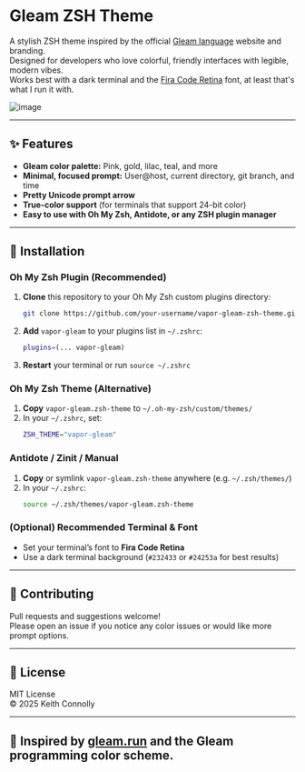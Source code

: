 # Gleam ZSH Theme

A stylish ZSH theme inspired by the official [Gleam language](https://gleam.run/) website and branding.  
Designed for developers who love colorful, friendly interfaces with legible, modern vibes.  
Works best with a dark terminal and the [Fira Code Retina](https://github.com/tonsky/FiraCode) font, at least that's what I run it with.

![image](https://github.com/user-attachments/assets/2a4ebee2-c037-44e9-ba51-3307f3bcbecd)

---

## ✨ Features

- **Gleam color palette:** Pink, gold, lilac, teal, and more  
- **Minimal, focused prompt:** User@host, current directory, git branch, and time  
- **Pretty Unicode prompt arrow**  
- **True-color support** (for terminals that support 24-bit color)  
- **Easy to use with Oh My Zsh, Antidote, or any ZSH plugin manager**  

---

## 🚀 Installation

### Oh My Zsh Plugin (Recommended)

1. **Clone** this repository to your Oh My Zsh custom plugins directory:
    ```bash
    git clone https://github.com/your-username/vapor-gleam-zsh-theme.git ~/.oh-my-zsh/custom/plugins/vapor-gleam
    ```
2. **Add** `vapor-gleam` to your plugins list in `~/.zshrc`:
    ```zsh
    plugins=(... vapor-gleam)
    ```
3. **Restart** your terminal or run `source ~/.zshrc`

### Oh My Zsh Theme (Alternative)

1. **Copy** `vapor-gleam.zsh-theme` to `~/.oh-my-zsh/custom/themes/`
2. In your `~/.zshrc`, set:  
    ```zsh
    ZSH_THEME="vapor-gleam"
    ```

### Antidote / Zinit / Manual

1. **Copy** or symlink `vapor-gleam.zsh-theme` anywhere (e.g. `~/.zsh/themes/`)
2. In your `~/.zshrc`:  
    ```zsh
    source ~/.zsh/themes/vapor-gleam.zsh-theme
    ```

### (Optional) Recommended Terminal & Font

- Set your terminal’s font to **Fira Code Retina**
- Use a dark terminal background (`#232433` or `#24253a` for best results)

---

## 🤝 Contributing

Pull requests and suggestions welcome!  
Please open an issue if you notice any color issues or would like more prompt options.

---

## 📝 License

MIT License  
© 2025 Keith Connolly

---

## 💜 Inspired by [gleam.run](https://gleam.run/) and the Gleam programming color scheme.
